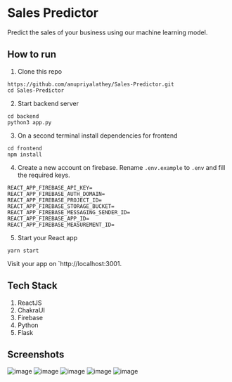 # Sales Predictor
Predict the sales of your business using our machine learning model.

## How to run
1. Clone this repo 
```
https://github.com/anupriyalathey/Sales-Predictor.git
cd Sales-Predictor
```

2. Start backend server
```
cd backend 
python3 app.py
```

3. On a second terminal install dependencies for frontend
```
cd frontend 
npm install
```

4. Create a new account on firebase. Rename `.env.example` to `.env` and fill the required keys.
```
REACT_APP_FIREBASE_API_KEY=
REACT_APP_FIREBASE_AUTH_DOMAIN=
REACT_APP_FIREBASE_PROJECT_ID=
REACT_APP_FIREBASE_STORAGE_BUCKET=
REACT_APP_FIREBASE_MESSAGING_SENDER_ID=
REACT_APP_FIREBASE_APP_ID=
REACT_APP_FIREBASE_MEASUREMENT_ID=
```
5. Start your React app
```
yarn start
```

Visit your app on `http://localhost:3001.

## Tech Stack 
1. ReactJS
2. ChakraUI
3. Firebase
4. Python
5. Flask

## Screenshots
![image](https://github.com/anupriyalathey/Sales-Predictor/assets/90963726/a51ddde2-4c5d-4f4b-b897-c0e9a1081b65)
![image](https://github.com/anupriyalathey/Sales-Predictor/assets/90963726/3b82b543-883c-463e-99fc-f4479e2d2151)
![image](https://github.com/anupriyalathey/Sales-Predictor/assets/90963726/27f22e9c-360b-48da-b9d3-43e91457e52f)
![image](https://github.com/anupriyalathey/Sales-Predictor/assets/90963726/09d3955c-0347-47ae-a0bc-78696ca11e75)
![image](https://github.com/anupriyalathey/Sales-Predictor/assets/90963726/71258073-5f76-4493-8d07-8550bab82a63)
